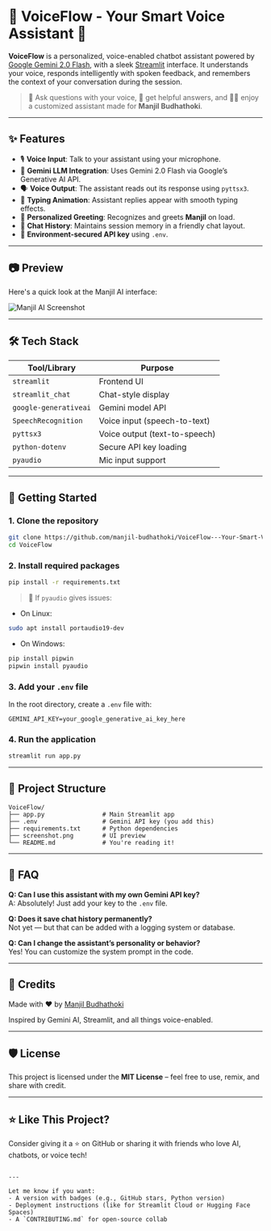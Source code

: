 # 🧠 VoiceFlow - Your Smart Voice Assistant 🤖

**VoiceFlow** is a personalized, voice-enabled chatbot assistant powered by [Google Gemini 2.0 Flash](https://ai.google.dev/), with a sleek [Streamlit](https://streamlit.io/) interface. It understands your voice, responds intelligently with spoken feedback, and remembers the context of your conversation during the session.

> 🎤 Ask questions with your voice, 💬 get helpful answers, and 👨‍💻 enjoy a customized assistant made for **Manjil Budhathoki**.

---

## ✨ Features

- 🎙️ **Voice Input**: Talk to your assistant using your microphone.
- 🧠 **Gemini LLM Integration**: Uses Gemini 2.0 Flash via Google’s Generative AI API.
- 🗣️ **Voice Output**: The assistant reads out its response using `pyttsx3`.
- 💬 **Typing Animation**: Assistant replies appear with smooth typing effects.
- 🧍 **Personalized Greeting**: Recognizes and greets **Manjil** on load.
- 📜 **Chat History**: Maintains session memory in a friendly chat layout.
- 🔐 **Environment-secured API key** using `.env`.

---

## 📷 Preview

Here's a quick look at the Manjil AI interface:

![Manjil AI Screenshot](screenshot.png)

---

## 🛠️ Tech Stack

| Tool/Library          | Purpose                       |
| --------------------- | ----------------------------- |
| `streamlit`           | Frontend UI                   |
| `streamlit_chat`      | Chat-style display            |
| `google-generativeai` | Gemini model API              |
| `SpeechRecognition`   | Voice input (speech-to-text)  |
| `pyttsx3`             | Voice output (text-to-speech) |
| `python-dotenv`       | Secure API key loading        |
| `pyaudio`             | Mic input support             |

---

## 🚀 Getting Started

### 1. Clone the repository

```bash
git clone https://github.com/manjil-budhathoki/VoiceFlow---Your-Smart-Voice-Assistant.git
cd VoiceFlow
```


### 2. Install required packages

```bash
pip install -r requirements.txt
```

> 🧪 If `pyaudio` gives issues:

- On Linux:

```bash
sudo apt install portaudio19-dev
```

- On Windows:

```bash
pip install pipwin
pipwin install pyaudio
```

### 3. Add your `.env` file

In the root directory, create a `.env` file with:

```
GEMINI_API_KEY=your_google_generative_ai_key_here
```

### 4. Run the application

```bash
streamlit run app.py
```

---

## 🧠 Project Structure

```
VoiceFlow/
├── app.py                # Main Streamlit app
├── .env                  # Gemini API key (you add this)
├── requirements.txt      # Python dependencies
├── screenshot.png        # UI preview
└── README.md             # You're reading it!
```

---

## 🙋 FAQ

**Q: Can I use this assistant with my own Gemini API key?**  
A: Absolutely! Just add your key to the `.env` file.

**Q: Does it save chat history permanently?**  
Not yet — but that can be added with a logging system or database.

**Q: Can I change the assistant’s personality or behavior?**  
Yes! You can customize the system prompt in the code.

---

## 🙌 Credits

Made with ❤️ by [Manjil Budhathoki](https://github.com/yourusername)

Inspired by Gemini AI, Streamlit, and all things voice-enabled.

---

## 🛡 License

This project is licensed under the **MIT License** – feel free to use, remix, and share with credit.

---

## ⭐ Like This Project?

Consider giving it a ⭐ on GitHub or sharing it with friends who love AI, chatbots, or voice tech!

```

---

Let me know if you want:
- A version with badges (e.g., GitHub stars, Python version)
- Deployment instructions (like for Streamlit Cloud or Hugging Face Spaces)
- A `CONTRIBUTING.md` for open-source collab
```
